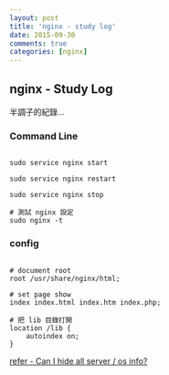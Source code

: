 ```yaml
---
layout: post
title: 'nginx - study log'
date: 2015-09-30
comments: true
categories: [nginx]
---
```

## nginx - Study Log

半調子的紀錄...

### Command Line

```shell

sudo service nginx start

sudo service nginx restart

sudo service nginx stop

# 測試 nginx 設定
sudo nginx -t
```

### config

```shell

# document root
root /usr/share/nginx/html;

# set page show
index index.html index.htm index.php;

# 把 lib 目錄打開
location /lib {
    autoindex on;
}

```

[refer - Can I hide all server / os info?](http://serverfault.com/questions/214242/can-i-hide-all-server-os-info)
